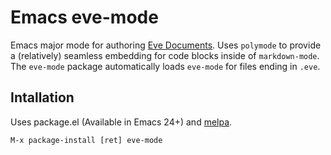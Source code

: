 # Emacs eve-mode

Emacs major mode for authoring [Eve Documents][1]. Uses `polymode` to provide a (relatively) seamless embedding for code blocks inside of `markdown-mode`. The `eve-mode` package automatically loads `eve-mode` for files ending in `.eve`.

## Intallation

Uses package.el (Available in Emacs 24+) and [melpa][2].

```
M-x package-install [ret] eve-mode
```

[1]: http://witheve.com/
[2]: https://melpa.org/#/getting-started

